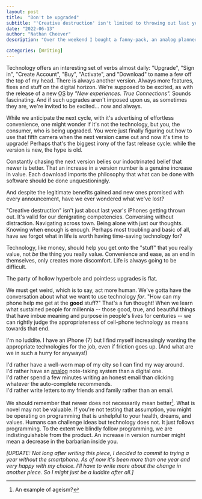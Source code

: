 ```yaml
---
layout: post
title:  "Don't be upgraded"
subtitle: "'Creative destruction' isn't limited to throwing out last year's iPhone. Technology upgrades can distract us from denigrating human capabilities."
date: "2022-06-13"
author: "Nathan Cheever"
description: "Over the weekend I bought a fanny-pack, an analog planner, and a bunch of note cards. It felt weird, but refreshingly analog. That's how much of a degenerate I am."

categories: [Writing]
---
```


Technology offers an interesting set of verbs almost daily: "Upgrade", "Sign in", "Create Account", "Buy", "Activate", and "Download" to name a few off the top of my head.
There is always another version. Always more features, fixes and stuff on the digital horizon.
We're supposed to be excited, as with the release of a new [OS](https://www.apple.com/macos/monterey/) by _"New experiences. True Connections"._ Sounds fascinating.
And if such upgrades aren't imposed upon us, as sometimes they are, we're invited to be excited... now and always.

While we anticipate the next cycle, with it's advertising of effortless convenience, one might wonder if it's not the technology, but you, the consumer, who is being upgraded.
 You were just finally figuring out how to use that fifth camera when the next version came out and now it's time to upgrade!
Perhaps that's the biggest irony of the fast release cycle: while the version is new, the hype is old.

Constantly chasing the next version belies our indoctrinated belief that newer is better. That an increase in a version number is a genuine increase in value. 
 Each download imports the philosophy that what can be done with software should be done unquestioningly. 

And despite the legitimate benefits gained and new ones promised with every announcement, have we ever wondered what we've lost?

"Creative destruction" isn't just about last year's iPhones getting thrown out. It's valid for our denigrating competencies.
 Conversing without distraction. Navigating across town. Being alone with just our thoughts. Knowing when enough is enough.
Perhaps most troubling and basic of all, have we forgot what in life is worth having time-saving technology for?

Technology, like money, should help you get onto the "stuff" that you really value, not _be_ the thing you really value. Convenience and ease, as an end in themselves, only creates more discomfort. Life is always going to be difficult.

The party of hollow hyperbole and pointless upgrades is flat.

We must get weird, which is to say, act more human. We've gotta have the conversation about what we want to use technology _for_. "How can my phone help me get at the __good__ stuff?" That's a fun thought!
 When we learn what sustained people for millennia -- those good, true, and beautiful things that have imbue meaning and purpose in people's lives for centuries -- we can rightly judge the appropriateness of cell-phone technology as means towards that end.

I'm no luddite. I have an iPhone (7) but I find myself increasingly wanting the appropriate technologies for the job, even if friction goes up. (And what are we in such a hurry for anyways!)
 
I'd rather have a well-worn map of my city so I can find my way around.   
I'd rather have an [analog](https://www.nathancheever.com/post/zettlekasten/) note-taking system than a digital one.  
I'd rather spend a few minutes writing an honest email than clicking whatever the auto-complete recommends.   
I'd rather write letters to my friends and family rather than an email. 

We should remember that newer does not necessarily mean better[^1]. What is novel may not be valuable. If you're not testing that assumption, you might be operating on programming that is unhelpful to your health, dreams, and values. Humans can challenge ideas but technology does not. It just follows programming. To the extent we blindly follow programming, we are indistinguishable from the product. An increase in version number might mean a decrease in the barbarian inside you. 

 _[UPDATE: Not long after writing this piece, I decided to commit to trying a year without the smartphone. As of now it's been more than one year and very happy with my choice. I'll have to write more about the change in another piece. So I might just be a luddite after all.]_
 
[^1]: An example of ageism?

